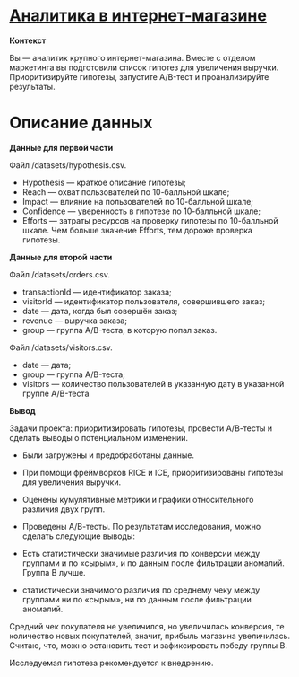 # [Аналитика в интернет-магазине](https://github.com/GarnetsAleksandr/yandex_praktikum/blob/main/7%20%D0%90%D0%BD%D0%B0%D0%BB%D0%B8%D1%82%D0%B8%D0%BA%D0%B0%20%D0%B2%20%D0%B8%D0%BD%D1%82%D0%B5%D1%80%D0%BD%D0%B5%D1%82-%D0%BC%D0%B0%D0%B3%D0%B0%D0%B7%D0%B8%D0%BD%D0%B5/garnets_m2_p3_v2.ipynb)

**Контекст**

Вы — аналитик крупного интернет-магазина. Вместе с отделом маркетинга вы подготовили список гипотез для увеличения выручки.
Приоритизируйте гипотезы, запустите A/B-тест и проанализируйте результаты.

# Описание данных

**Данные для первой части**

Файл /datasets/hypothesis.csv. 
- Hypothesis — краткое описание гипотезы;
- Reach — охват пользователей по 10-балльной шкале;
- Impact — влияние на пользователей по 10-балльной шкале;
- Confidence — уверенность в гипотезе по 10-балльной шкале;
- Efforts — затраты ресурсов на проверку гипотезы по 10-балльной шкале. Чем больше значение Efforts, тем дороже проверка гипотезы.

**Данные для второй части**

Файл /datasets/orders.csv.
- transactionId — идентификатор заказа;
- visitorId — идентификатор пользователя, совершившего заказ;
- date — дата, когда был совершён заказ;
- revenue — выручка заказа;
- group — группа A/B-теста, в которую попал заказ.

Файл /datasets/visitors.csv. 
- date — дата;
- group — группа A/B-теста;
- visitors — количество пользователей в указанную дату в указанной группе A/B-теста

**Вывод**

Задачи проекта: приоритизировать гипотезы, провести А/В-тесты и сделать выводы о потенциальном изменении.

- Были загружены и предобработаны данные.
- При помощи фреймворков RICE и ICE, приоритизированы гипотезы для увеличения выручки.
- Оценены кумулятивные метрики и графики относительного различия двух групп.
- Проведены А/В-тесты.
По результатам исследования, можно сделать следующие выводы:

- Есть статистически значимые различия по конверсии между группами и по «сырым», и по данным после фильтрации аномалий. Группа В лучше.

-  статистически значимого различия по среднему чеку между группами ни по «сырым», ни по данным после фильтрации аномалий.

Средний чек покупателя не увеличился, но увеличилась конверсия, те количество новых покупателей, значит, прибыль магазина увеличилась. Считаю, что, можно остановить тест и зафиксировать победу группы В.

Исследуемая гипотеза рекомендуется к внедрению.
